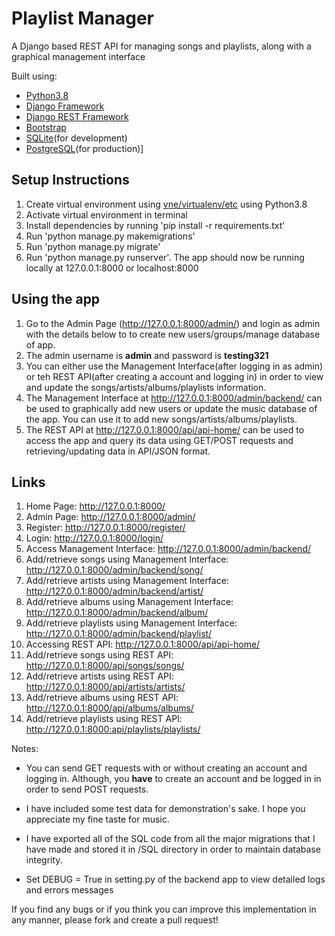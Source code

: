 # **Playlist Manager**

A Django based REST API for managing songs and playlists, along with a graphical management interface

Built using:

- [Python3.8](https://www.python.org/)
- [Django Framework](https://www.djangoproject.com/)
- [Django REST Framework](https://www.django-rest-framework.org/)
- [Bootstrap](https://getbootstrap.com/)
- [SQLite](https://www.sqlite.org/index.html)(for development)
- [PostgreSQL](https://www.postgresql.org/)(for production)]

## Setup Instructions

1. Create virtual environment using [vne/virtualenv/etc](https://docs.python.org/3/tutorial/venv.html) using Python3.8
2. Activate virtual environment in terminal
3. Install dependencies by running 'pip install -r requirements.txt'
4. Run 'python manage.py makemigrations'
5. Run 'python manage.py migrate'
6. Run 'python manage.py runserver'. The app should now be running locally at 127.0.0.1:8000 or localhost:8000

## Using the app

1. Go to the Admin Page (http://127.0.0.1:8000/admin/) and login as admin with the details below to to create new users/groups/manage database of app.
2. The admin username is **admin** and password is **testing321**
3. You can either use the Management Interface(after logging in as admin) or teh REST API(after creating a account and logging in) in order to view and update the songs/artists/albums/playlists information.
4. The Management Interface at <http://127.0.0.1:8000/admin/backend/> can be used to graphically add new users or update the music database of the app. You can use it to add new songs/artists/albums/playlists.
5. The REST API at <http://127.0.0.1:8000/api/api-home/> can be used to access the app and query its data using GET/POST requests and retrieving/updating data in API/JSON format.

## Links

1. Home Page: <http://127.0.0.1:8000/>
2. Admin Page: <http://127.0.0.1:8000/admin/>
3. Register: <http://127.0.0.1:8000/register/>
4. Login: <http://127.0.0.1:8000/login/>
5. Access Management Interface: <http://127.0.0.1:8000/admin/backend/>
6. Add/retrieve songs using Management Interface: <http://127.0.0.1:8000/admin/backend/song/>
7. Add/retrieve artists using Management Interface: <http://127.0.0.1:8000/admin/backend/artist/>
8. Add/retrieve albums using Management Interface: <http://127.0.0.1:8000/admin/backend/album/>
9. Add/retrieve playlists using Management Interface: <http://127.0.0.1:8000/admin/backend/playlist/>
10. Accessing REST API: <http://127.0.0.1:8000/api/api-home/>
11. Add/retrieve songs using REST API: <http://127.0.0.1:8000/api/songs/songs/>
12. Add/retrieve artists using REST API: <http://127.0.0.1:8000/api/artists/artists/>
13. Add/retrieve albums using REST API: <http://127.0.0.1:8000/api/albums/albums/>
14. Add/retrieve playlists using REST API: <http://127.0.0.1:8000:api/playlists/playlists/>

Notes:

- You can send GET requests with or without creating an account and logging in.
Although, you **have** to create an account and be logged in in order to send POST requests.

- I have included some test data for demonstration's sake. I hope you appreciate my fine taste for music.

- I have exported all of the SQL code from all the major migrations that I have made and stored it in /SQL directory in order to maintain database integrity.

- Set DEBUG = True in setting.py of the backend app to view detailed logs and errors messages

If you find any bugs or if you think you can improve this implementation in any manner, please fork and create a pull request!
